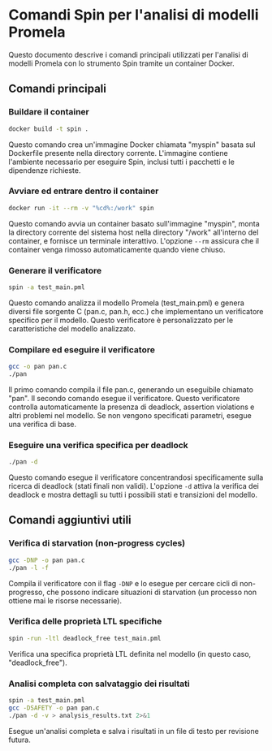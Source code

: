 # Comandi Spin per l'analisi di modelli Promela

Questo documento descrive i comandi principali utilizzati per l'analisi di modelli Promela con lo strumento Spin tramite un container Docker.

## Comandi principali

### Buildare il container
```bash
docker build -t spin .
```
Questo comando crea un'immagine Docker chiamata "myspin" basata sul Dockerfile presente nella directory corrente. L'immagine contiene l'ambiente necessario per eseguire Spin, inclusi tutti i pacchetti e le dipendenze richieste.

### Avviare ed entrare dentro il container
```bash
docker run -it --rm -v "%cd%:/work" spin
```
Questo comando avvia un container basato sull'immagine "myspin", monta la directory corrente del sistema host nella directory "/work" all'interno del container, e fornisce un terminale interattivo. L'opzione `--rm` assicura che il container venga rimosso automaticamente quando viene chiuso.

### Generare il verificatore
```bash
spin -a test_main.pml
```
Questo comando analizza il modello Promela (test_main.pml) e genera diversi file sorgente C (pan.c, pan.h, ecc.) che implementano un verificatore specifico per il modello. Questo verificatore è personalizzato per le caratteristiche del modello analizzato.

### Compilare ed eseguire il verificatore
```bash
gcc -o pan pan.c
./pan
```
Il primo comando compila il file pan.c, generando un eseguibile chiamato "pan". Il secondo comando esegue il verificatore. Questo verificatore controlla automaticamente la presenza di deadlock, assertion violations e altri problemi nel modello. Se non vengono specificati parametri, esegue una verifica di base.

### Eseguire una verifica specifica per deadlock
```bash
./pan -d
```
Questo comando esegue il verificatore concentrandosi specificamente sulla ricerca di deadlock (stati finali non validi). L'opzione `-d` attiva la verifica dei deadlock e mostra dettagli su tutti i possibili stati e transizioni del modello.

## Comandi aggiuntivi utili

### Verifica di starvation (non-progress cycles)
```bash
gcc -DNP -o pan pan.c
./pan -l -f
```
Compila il verificatore con il flag `-DNP` e lo esegue per cercare cicli di non-progresso, che possono indicare situazioni di starvation (un processo non ottiene mai le risorse necessarie).


### Verifica delle proprietà LTL specifiche
```bash
spin -run -ltl deadlock_free test_main.pml
```
Verifica una specifica proprietà LTL definita nel modello (in questo caso, "deadlock_free").


### Analisi completa con salvataggio dei risultati
```bash
spin -a test_main.pml
gcc -DSAFETY -o pan pan.c
./pan -d -v > analysis_results.txt 2>&1
```
Esegue un'analisi completa e salva i risultati in un file di testo per revisione futura.
